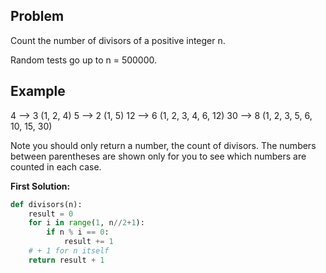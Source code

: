 ## Problem

Count the number of divisors of a positive integer n.

Random tests go up to n = 500000.

## Example

4 --> 3 (1, 2, 4)
5 --> 2 (1, 5)
12 --> 6 (1, 2, 3, 4, 6, 12)
30 --> 8 (1, 2, 3, 5, 6, 10, 15, 30)

Note you should only return a number, the count of divisors. The numbers between parentheses are shown only for you to see which numbers are counted in each case.

**First Solution:**

```python
def divisors(n):
    result = 0
    for i in range(1, n//2+1):
        if n % i == 0:
            result += 1
    # + 1 for n itself
    return result + 1
```
